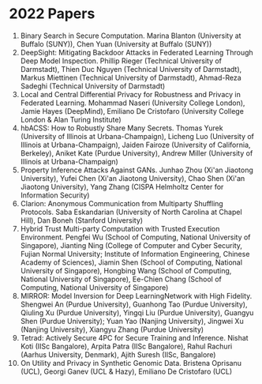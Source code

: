# 2022 Papers

1. Binary Search in Secure Computation. Marina Blanton (University at Buffalo (SUNY)), Chen Yuan (University at Buffalo (SUNY))
2. DeepSight: Mitigating Backdoor Attacks in Federated Learning Through Deep Model Inspection. Phillip Rieger (Technical University of Darmstadt), Thien Duc Nguyen (Technical University of Darmstadt), Markus Miettinen (Technical University of Darmstadt), Ahmad-Reza Sadeghi (Technical University of Darmstadt)
3. Local and Central Differential Privacy for Robustness and Privacy in Federated Learning. Mohammad Naseri (University College London), Jamie Hayes (DeepMind), Emiliano De Cristofaro (University College London & Alan Turing Institute)
4. hbACSS: How to Robustly Share Many Secrets. Thomas Yurek (University of Illinois at Urbana-Champaign), Licheng Luo (University of Illinois at Urbana-Champaign), Jaiden Fairoze (University of California, Berkeley), Aniket Kate (Purdue University), Andrew Miller (University of Illinois at Urbana-Champaign)
5. Property Inference Attacks Against GANs. Junhao Zhou (Xi'an Jiaotong University), Yufei Chen (Xi'an Jiaotong University), Chao Shen (Xi'an Jiaotong University), Yang Zhang (CISPA Helmholtz Center for Information Security)
6. Clarion: Anonymous Communication from Multiparty Shuffling Protocols. Saba Eskandarian (University of North Carolina at Chapel Hill), Dan Boneh (Stanford University)
7. Hybrid Trust Multi-party Computation with Trusted Execution Environment. Pengfei Wu (School of Computing, National University of Singapore), Jianting Ning (College of Computer and Cyber Security, Fujian Normal University; Institute of Information Engineering, Chinese Academy of Sciences), Jiamin Shen (School of Computing, National University of Singapore), Hongbing Wang (School of Computing, National University of Singapore), Ee-Chien Chang (School of Computing, National University of Singapore)
8. MIRROR: Model Inversion for Deep LearningNetwork with High Fidelity. Shengwei An (Purdue University), Guanhong Tao (Purdue University), Qiuling Xu (Purdue University), Yingqi Liu (Purdue University), Guangyu Shen (Purdue University); Yuan Yao (Nanjing University), Jingwei Xu (Nanjing University), Xiangyu Zhang (Purdue University)
9. Tetrad: Actively Secure 4PC for Secure Training and Inference. Nishat Koti (IISc Bangalore), Arpita Patra (IISc Bangalore), Rahul Rachuri (Aarhus University, Denmark), Ajith Suresh (IISc, Bangalore)
10. On Utility and Privacy in Synthetic Genomic Data. Bristena Oprisanu (UCL), Georgi Ganev (UCL & Hazy), Emiliano De Cristofaro (UCL)
